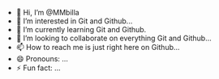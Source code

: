 - 👋 Hi, I’m @MMbilla
- 👀 I’m interested in Git and Github...
- 🌱 I’m currently learning Git and Github.
- 💞️ I’m looking to collaborate on everything Git and Github...
- 📫 How to reach me is just right here on Github...
- 😄 Pronouns: ...
- ⚡ Fun fact: ...

<!---
MMbilla/MMbilla is a ✨ special ✨ repository because its `README.md` (this file) appears on your GitHub profile.
You can click the Preview link to take a look at your changes.
--->
